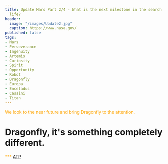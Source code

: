 ```yaml
---
title: Update Mars Part 2/4 - What is the next milestone in the search for extraterrestrial
  life?
header:
  image: "/images/Update2.jpg"
  caption: https://www.nasa.gov/
published: false
tags:
- Mars
- Perseverance
- Ingenuity
- Artemis
- Curiosity
- Spirit
- Opportunity
- Robot
- Dragonfly
- Europa
- Enceladus
- Cassini
- Titan
---
```


<span style="color: orange;">We look to the near future and bring Dragonfly to the attention.</span>

# Dragonfly, it's something completely different.

<span style="color: orange;">***</span>
<u>ATP</u>
